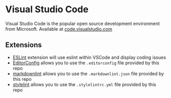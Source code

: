 # Visual Studio Code

Visual Studio Code is the popular open source development environment from Microsoft. Available at [code.visualstudio.com](https://code.visualstudio.com/)

## Extensions

- [ESLint](https://marketplace.visualstudio.com/items?itemName=dbaeumer.vscode-eslint) extension will use eslint within VSCode and display coding issues
- [EditorConfig](https://marketplace.visualstudio.com/items?itemName=EditorConfig.EditorConfig) allows you to use the `.editorconfig` file provided by this repo
- [markdownlint](https://marketplace.visualstudio.com/items?itemName=DavidAnson.vscode-markdownlint) allows you to use the `.markdownlint.json` file provided by this repo
- [stylelint](https://marketplace.visualstudio.com/items?itemName=shinnn.stylelint) allows you to use the `.stylelintrc.yml` file provided by this repo
